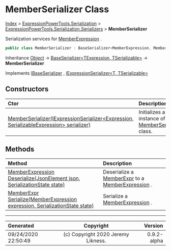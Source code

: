 ﻿# MemberSerializer Class

[Index](../index.md) > [ExpressionPowerTools.Serialization](ExpressionPowerTools.Serialization.a.md) > [ExpressionPowerTools.Serialization.Serializers](ExpressionPowerTools.Serialization.Serializers.n.md) > **MemberSerializer**

Serialization services for [MemberExpression](https://docs.microsoft.com/dotnet/api/system.linq.expressions.memberexpression) .

```csharp
public class MemberSerializer : BaseSerializer<MemberExpression, MemberExpr>, IExpressionSerializer<MemberExpression, MemberExpr>, IBaseSerializer
```

Inheritance [Object](https://docs.microsoft.com/dotnet/api/system.object) → [BaseSerializer&lt;TExpression, TSerializable>](ExpressionPowerTools.Serialization.Serializers.BaseSerializer`2.cs.md) → **MemberSerializer**

Implements  [IBaseSerializer](ExpressionPowerTools.Serialization.Signatures.IBaseSerializer.i.md) ,  [IExpressionSerializer&lt;T, TSerializable>](ExpressionPowerTools.Serialization.Signatures.IExpressionSerializer`2.i.md) 

## Constructors

| Ctor | Description |
| :-- | :-- |
| [MemberSerializer(IExpressionSerializer&lt;Expression, SerializableExpression> serializer)](ExpressionPowerTools.Serialization.Serializers.MemberSerializer.ctor.md#memberserializeriexpressionserializerexpression-serializableexpression-serializer) | Initializes a new instance of the [MemberSerializer](ExpressionPowerTools.Serialization.Serializers.MemberSerializer.cs.md) class. |
## Methods

| Method | Description |
| :-- | :-- |
| [MemberExpression Deserialize(JsonElement json, SerializationState state)](ExpressionPowerTools.Serialization.Serializers.MemberSerializer.Deserialize.m.md) | Deserialize a [MemberExpr](ExpressionPowerTools.Serialization.Serializers.MemberExpr.cs.md) to a [MemberExpression](https://docs.microsoft.com/dotnet/api/system.linq.expressions.memberexpression) . |
| [MemberExpr Serialize(MemberExpression expression, SerializationState state)](ExpressionPowerTools.Serialization.Serializers.MemberSerializer.Serialize.m.md) | Serialize a [MemberExpression](https://docs.microsoft.com/dotnet/api/system.linq.expressions.memberexpression) . |

---

| Generated | Copyright | Version |
| :-- | :-: | --: |
| 09/24/2020 22:50:49 | (c) Copyright 2020 Jeremy Likness. | 0.9.2-alpha |
